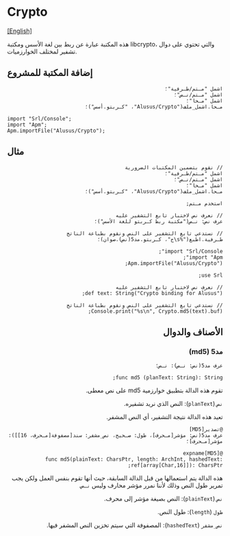 # Crypto
[[English]](readme.md)

هذه المكتبة عبارة عن ربط بين لغة الأسس ومكتبة libcrypto، والتي تحتوي على دوال تشفير لمختلف الخوارزميات.

## إضافة المكتبة للمشروع

<div dir=rtl>

```
اشمل "مـتم/طـرفية"؛
اشمل "مـتم/نـص"؛
اشمل "مـحا"؛
مـحا.اشمل_ملف("Alusus/Crypto"، "كـربتو.أسس")؛
```

</div>

```
import "Srl/Console";
import "Apm";
Apm.importFile("Alusus/Crypto");
```

## مثال

<div dir=rtl>

```
// نقوم بتضمين المكتبات الضرورية
اشمل "مـتم/طـرفية"؛
اشمل "مـتم/نـص"؛
اشمل "مـحا"؛
مـحا.اشمل_ملف("Alusus/Crypto"، "كـربتو.أسس")؛

استخدم مـتم;

// نعرف نص لاختبار تابع التشفير عليه
عرف نص: نـص("مكتبة ربط كـربتو للغة الأسس")؛

// نستدعي تابع التشفير على النص ونقوم بطباعة الناتج
طـرفية.اطبع("%s\ج"، كـربتو.مد5(نص).صوان)؛
```

<div>

```
import "Srl/Console";
import "Apm";
Apm.importFile("Alusus/Crypto");

use Srl;

// نعرف نص لاختبار تابع التشفير عليه
def text: String("Crypto binding for Alusus");

// نستدعي تابع التشفير على النص ونقوم بطباعة الناتج
Console.print("%s\n", Crypto.md5(text).buf);
```

## الأصناف والدوال

### مد5 (md5)

<div dir=rtl>

```
عرف مد5(نص: نـص): نـص؛
```

</div>

```
func md5 (planText: String): String;
```

تقوم هذه الدالة بتطبيق خوارزمية md5 على نص معطى.

`نص` (`planText`): النص الذي نريد تشفيره.

تعيد هذه الدالة نتيجة التشفير، أي النص المشفر.

<div dir=rtl>

```
@تصدير[MD5]
عرف مد5(نص: مؤشر[مـحرف]، طول: صـحيح، نص_مشفر: سند[مصفوفة[مـحرف، 16]]): مؤشر[مـحرف]؛
```

</div>

```
@expname[MD5]
func md5(plainText: CharsPtr, length: ArchInt, hashedText: ref[array[Char,16]]): CharsPtr;
```

هذه الدالة يتم استعمالها من قبل الدالة السابقة، حيث أنها تقوم بنفس العمل ولكن يجب 
تمرير طول النص وذلك لأننا نمرر مؤشر محارف وليس `نـص`.

`نص` (`plainText`): النص بصيغة مؤشر إلى محرف.

`طول` (`length`): طول النص.

`نص_مشفر` (`hashedText`): المصفوفة التي سيتم تخزين النص المشفر فيها.

